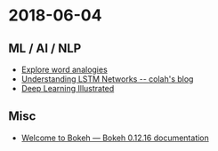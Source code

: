 # 2018-06-04

## ML / AI / NLP
* [Explore word analogies](https://lamyiowce.github.io/word2viz/)
* [Understanding LSTM Networks -- colah's blog](https://colah.github.io/posts/2015-08-Understanding-LSTMs/)
* [Deep Learning Illustrated](https://www.deeplearningillustrated.com/)

## Misc

* [Welcome to Bokeh — Bokeh 0.12.16 documentation](https://bokeh.pydata.org/en/latest/)